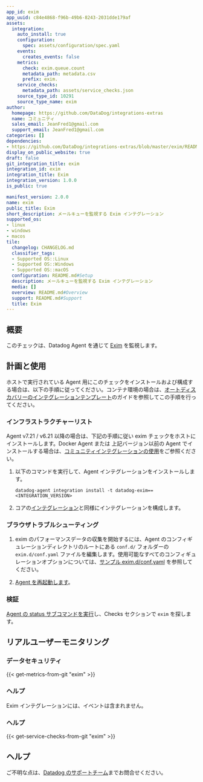 ```yaml
---
app_id: exim
app_uuid: c84e4868-f96b-49b6-8243-2031dde179af
assets:
  integration:
    auto_install: true
    configuration:
      spec: assets/configuration/spec.yaml
    events:
      creates_events: false
    metrics:
      check: exim.queue.count
      metadata_path: metadata.csv
      prefix: exim.
    service_checks:
      metadata_path: assets/service_checks.json
    source_type_id: 10291
    source_type_name: exim
author:
  homepage: https://github.com/DataDog/integrations-extras
  name: コミュニティ
  sales_email: JeanFred1@gmail.com
  support_email: JeanFred1@gmail.com
categories: []
dependencies:
- https://github.com/DataDog/integrations-extras/blob/master/exim/README.md
display_on_public_website: true
draft: false
git_integration_title: exim
integration_id: exim
integration_title: Exim
integration_version: 1.0.0
is_public: true

manifest_version: 2.0.0
name: exim
public_title: Exim
short_description: メールキューを監視する Exim インテグレーション
supported_os:
- linux
- windows
- macos
tile:
  changelog: CHANGELOG.md
  classifier_tags:
  - Supported OS::Linux
  - Supported OS::Windows
  - Supported OS::macOS
  configuration: README.md#Setup
  description: メールキューを監視する Exim インテグレーション
  media: []
  overview: README.md#Overview
  support: README.md#Support
  title: Exim
---
```


<!--  SOURCED FROM https://github.com/DataDog/integrations-extras -->


## 概要

このチェックは、Datadog Agent を通じて [Exim][1] を監視します。

## 計画と使用

ホストで実行されている Agent 用にこのチェックをインストールおよび構成する場合は、以下の手順に従ってください。コンテナ環境の場合は、[オートディスカバリーのインテグレーションテンプレート][2]のガイドを参照してこの手順を行ってください。

### インフラストラクチャーリスト

Agent v7.21 / v6.21 以降の場合は、下記の手順に従い exim チェックをホストにインストールします。Docker Agent または 上記バージョン以前の Agent でインストールする場合は、[コミュニティインテグレーションの使用][3]をご参照ください。

1. 以下のコマンドを実行して、Agent インテグレーションをインストールします。

   ```shell
   datadog-agent integration install -t datadog-exim==<INTEGRATION_VERSION>
   ```

2. コアの[インテグレーション][4]と同様にインテグレーションを構成します。

### ブラウザトラブルシューティング

1. exim のパフォーマンスデータの収集を開始するには、Agent のコンフィギュレーションディレクトリのルートにある `conf.d/` フォルダーの `exim.d/conf.yaml` ファイルを編集します。使用可能なすべてのコンフィギュレーションオプションについては、[サンプル exim.d/conf.yaml][5] を参照してください。

2. [Agent を再起動します][6]。

### 検証

[Agent の status サブコマンドを実行][7]し、Checks セクションで `exim` を探します。

## リアルユーザーモニタリング

### データセキュリティ
{{< get-metrics-from-git "exim" >}}


### ヘルプ

Exim インテグレーションには、イベントは含まれません。

### ヘルプ
{{< get-service-checks-from-git "exim" >}}


## ヘルプ

ご不明な点は、[Datadog のサポートチーム][10]までお問合せください。


[1]: https://www.exim.org/
[2]: https://docs.datadoghq.com/ja/agent/kubernetes/integrations/
[3]: https://docs.datadoghq.com/ja/agent/guide/use-community-integrations/
[4]: https://docs.datadoghq.com/ja/getting_started/integrations/
[5]: https://github.com/DataDog/integrations-extras/blob/master/exim/datadog_checks/exim/data/conf.yaml.example
[6]: https://docs.datadoghq.com/ja/agent/guide/agent-commands/#start-stop-and-restart-the-agent
[7]: https://docs.datadoghq.com/ja/agent/guide/agent-commands/#agent-status-and-information
[8]: https://github.com/DataDog/integrations-extras/blob/master/exim/metadata.csv
[9]: https://github.com/DataDog/integrations-extras/blob/master/exim/assets/service_checks.json
[10]: https://docs.datadoghq.com/ja/help/
